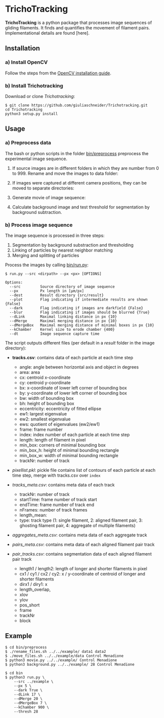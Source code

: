 TrichoTracking
==============

**TrichoTracking** is a python package that processes image sequences of gliding filaments. 
It finds and quantifies the movement of filament pairs. 
Implementational details are found [here].


Installation
------------

### a) Install OpenCV
Follow the steps from the [OpenCV installation guide](https://docs.opencv.org/4.1.0/da/df6/tutorial_py_table_of_contents_setup.html).

### b) Install Trichotracking
Download or clone *Trichotracking*:

    $ git clone https://github.com/giuliaschneider/Trichotracking.git
    cd Trichotracking
    python3 setup.py install
    



Usage
-----

### a) Preprocess data
The bash or python scripts in the folder [bin/preprocess](bin/preprocess) preprocess the experimental image sequence.

  1) If source images are in different folders in which they are number from 0 to 999. Rename and move the images to data folder:
      
  2) If images were captured at different camera positions, they can be moved to separate directories:
    
  3) Generate movie of image sequence:
  
  4) Calculate background image and test threshold for segmentation by background subtraction.
         

### b) Process image sequence
The image sequence is processed in three steps:
  1) Segmentation by background substraction and thresholding
  2) Linking of particles by nearest neighbor matching
  3) Merging and splitting of particles

Process the images by calling [bin/run.py]([bin/run.py]):

    $ run.py --src <dirpath> --px <px> [OPTIONS]

    Options:
      --src         Source directory of image sequence
      --px          Px length in [µm/px]
      --dest        Result directory {src/result}
      --plot        Flag indicating if intermediate results are shown {False}
      --dark        Flag indicating if images are darkfield {False}
      --blur        Flag indicating if images should be blurred {True}
      --dLink       Maximal linking distance in px {10}
      --dMerge      Maximal merging distance in px {10}
      --dMergeBox   Maximal merging distance of minimal boxes in px {10}
      --kChamber    Kernel size to erode chamber {400}
      --dt          Image sequence capture time
      
The script outputs different files (per default in a *result* folder in the image directory):
    
  - **tracks.csv**: contains data of each particle at each time step
  
      - angle: angle between horizontal axis and object in degrees
      - area: area
      - cx: centroid x-coordinate
      - cy: centroid y-coordinate
      - bx: x-coordinate of lower left corner of bounding box
      - by: y-coordinate of lower left corner of bounding box
      - bw: width of bounding box
      - bh: height of bounding box
      - eccentricity: eccentricity of fitted ellipse
      - ew1: largest eigenvalue
      - ew2: smallest eigenvalue
      - ews: quotient of eigenvalues (ew2/ew1)
      - frame: frame number
      - index: index number of each particle at each time step
      - length: length of filament in pixel
      - min_box: corners of minimal bounding box
      - min_box_h: height of minimal bounding rectangle
      - min_box_w: width of minimal bounding rectangle
      - trackNr: number of track
  - *pixellist.pkl*: pickle file contains list of contours of each particle at each time step, merge with tracks.csv over `index`
  - *tracks_meta.csv*: contains meta data of each track
    
      - trackNr: number of track
      - startTime: frame number of track start
      - endTime: frame number of track end
      - nFrames: number of track frames
      - length_mean: 
      - type: track type (1: single filament, 2: aligned filament pair, 3: ghosting filament pair, 4: aggregate of multiple filaments)
  - *aggregates_meta.csv*: contains meta data of each aggregate track
  - *pairs_meta.csv*: contains meta data of each aligned filament pair track
    
  - *pair_tracks.csv*: contains segmentation data of each aligned filament pair track 
      
      - length1 / length2: length of longer and shorter filaments in pixel
      - cx1 / cy1 / cx2 / cy2: x / y-coordinate of centroid of longer and shorter filaments
      - dirx1 / diry1: x
      - length_overlap,
      - xlov
      - ylov
      - pos_short
      - frame
      - trackNr
      - block
      
Example
-------
    $ cd bin/preprocess
    $ ./rename_files.sh ../../example/ data1 data2
    $ ./move_files.sh ../../example/data Control Menadione
    $ python3 movie.py ../../example/ Control Menadione
    $ python3 background.py ../../example/ 28 Control Menadione
    
    $ cd bin
    $ python3 run.py \
        --src ../example \
        --px 5 \
        --dark True \
        --dLink 17 \
        --dMerge 20 \
        --dMergeBox 7 \
        --kChamber 900 \
        --thresh 28


  
